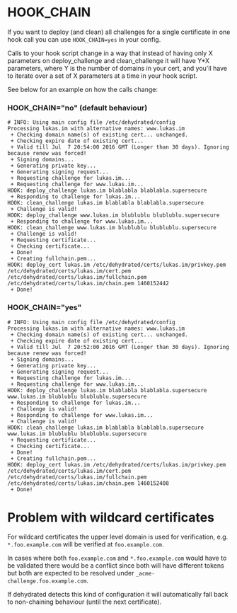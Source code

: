 # HOOK_CHAIN

If you want to deploy (and clean) all challenges for a single certificate in one hook call you can use `HOOK_CHAIN=yes` in your config.

Calls to your hook script change in a way that instead of having only X parameters on deploy_challenge and clean_challenge it will have Y*X parameters,
where Y is the number of domains in your cert, and you'll have to iterate over a set of X parameters at a time in your hook script.

See below for an example on how the calls change:

### HOOK_CHAIN="no" (default behaviour)
```
# INFO: Using main config file /etc/dehydrated/config
Processing lukas.im with alternative names: www.lukas.im
 + Checking domain name(s) of existing cert... unchanged.
 + Checking expire date of existing cert...
 + Valid till Jul  7 20:54:00 2016 GMT (Longer than 30 days). Ignoring because renew was forced!
 + Signing domains...
 + Generating private key...
 + Generating signing request...
 + Requesting challenge for lukas.im...
 + Requesting challenge for www.lukas.im...
HOOK: deploy_challenge lukas.im blablabla blablabla.supersecure
 + Responding to challenge for lukas.im...
HOOK: clean_challenge lukas.im blablabla blablabla.supersecure
 + Challenge is valid!
HOOK: deploy_challenge www.lukas.im blublublu blublublu.supersecure
 + Responding to challenge for www.lukas.im...
HOOK: clean_challenge www.lukas.im blublublu blublublu.supersecure
 + Challenge is valid!
 + Requesting certificate...
 + Checking certificate...
 + Done!
 + Creating fullchain.pem...
HOOK: deploy_cert lukas.im /etc/dehydrated/certs/lukas.im/privkey.pem /etc/dehydrated/certs/lukas.im/cert.pem /etc/dehydrated/certs/lukas.im/fullchain.pem /etc/dehydrated/certs/lukas.im/chain.pem 1460152442
 + Done!
```

### HOOK_CHAIN="yes"
```
# INFO: Using main config file /etc/dehydrated/config
Processing lukas.im with alternative names: www.lukas.im
 + Checking domain name(s) of existing cert... unchanged.
 + Checking expire date of existing cert...
 + Valid till Jul  7 20:52:00 2016 GMT (Longer than 30 days). Ignoring because renew was forced!
 + Signing domains...
 + Generating private key...
 + Generating signing request...
 + Requesting challenge for lukas.im...
 + Requesting challenge for www.lukas.im...
HOOK: deploy_challenge lukas.im blablabla blablabla.supersecure www.lukas.im blublublu blublublu.supersecure
 + Responding to challenge for lukas.im...
 + Challenge is valid!
 + Responding to challenge for www.lukas.im...
 + Challenge is valid!
HOOK: clean_challenge lukas.im blablabla blablabla.supersecure www.lukas.im blublublu blublublu.supersecure
 + Requesting certificate...
 + Checking certificate...
 + Done!
 + Creating fullchain.pem...
HOOK: deploy_cert lukas.im /etc/dehydrated/certs/lukas.im/privkey.pem /etc/dehydrated/certs/lukas.im/cert.pem /etc/dehydrated/certs/lukas.im/fullchain.pem /etc/dehydrated/certs/lukas.im/chain.pem 1460152408
 + Done!
```

# Problem with wildcard certificates

For wildcard certificates the upper level domain is used for verification, e.g.
`*.foo.example.com` will be verified at `foo.example.com`.

In cases where both `foo.example.com` and `*.foo.example.com` would have to be
validated there would be a conflict since both will have different tokens but
both are expected to be resolved under `_acme-challenge.foo.example.com`.

If dehydrated detects this kind of configuration it will automatically fall back
to non-chaining behaviour (until the next certificate).

